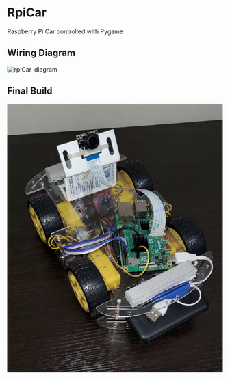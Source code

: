 # RpiCar
Raspberry Pi Car controlled with Pygame

## Wiring Diagram
![rpiCar_diagram](https://user-images.githubusercontent.com/39873128/98754003-ad531500-2393-11eb-90aa-1f3211ef72d5.png)

## Final Build

<img src='rpi_car.png'>
